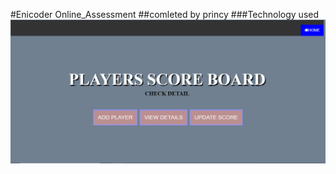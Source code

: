 #Enicoder Online_Assessment
##comleted by princy
###Technology used
![Alt Text](https://github.com/Princy06/Assessment/blob/main/screenshot/assgn1.png)
